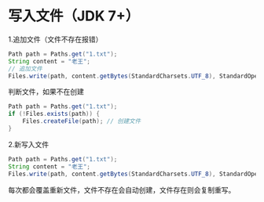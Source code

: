 # 写入文件（JDK 7+）

1.追加文件（文件不存在报错）

```java
Path path = Paths.get("1.txt");
String content = "老王";
// 追加文件
Files.write(path, content.getBytes(StandardCharsets.UTF_8), StandardOpenOption.APPEND);
```

判断文件，如果不在创建

```java
Path path = Paths.get("1.txt");
if (!Files.exists(path)) {
    Files.createFile(path); // 创建文件
}
```

2.新写入文件

```java
Path path = Paths.get("1.txt");
String content = "老王";
Files.write(path, content.getBytes(StandardCharsets.UTF_8), StandardOpenOption.CREATE);
```

每次都会覆盖重新文件，文件不存在会自动创建，文件存在则会复制重写。
